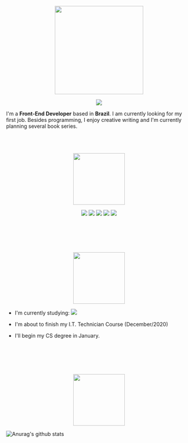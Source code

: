 <p align="center">
  
<img src="https://i.imgur.com/N26SVi0.png" width="240" />

</p>

<p align="center">

<a href="https://www.linkedin.com/in/adrianonavarro/">
  
  <img src="https://img.shields.io/badge/linkedin%20-%230077B5.svg?&style=for-the-badge&logo=linkedin&logoColor=white"/>
  
</a>

</p>

I'm a **Front-End Developer** based in **Brazil**. I am currently looking for my first job. Besides programming, I enjoy creative writing and I'm currently planning several book series.
<br>
<br>
<br>
<br>
<!--- Skills -->
<p align="center">
  
<img src="https://i.imgur.com/LYbBjAN.png" width="140" />

</p>

<p align="center">
<img src="https://img.shields.io/badge/git%20-%23F05033.svg?&style=for-the-badge&logo=git&logoColor=white"/> <img src="https://img.shields.io/badge/python%20-%2314354C.svg?&style=for-the-badge&logo=python&logoColor=white"/> <img src="https://img.shields.io/badge/adobe%20photoshop%20-%2331A8FF.svg?&style=for-the-badge&logo=adobe%20photoshop&logoColor=white"/> <img src="https://img.shields.io/badge/html5%20-%23E34F26.svg?&style=for-the-badge&logo=html5&logoColor=white"/> <img src="https://img.shields.io/badge/css3%20-%231572B6.svg?&style=for-the-badge&logo=css3&logoColor=white"/>

</p>
<br>
<br>
<br>
<br>
<!--- Right Now -->
<p align="center">
  
<img src="https://i.imgur.com/VhRIoA1.png" width="140" />

</p>

* I'm currently studying: <img src="https://img.shields.io/badge/react_native%20-%2320232a.svg?&style=for-the-badge&logo=react&logoColor=%2361DAFB"/>

* I'm about to finish my I.T. Technician Course (December/2020)
* I'll begin my CS degree in January.

<br>
<br>
<br>
<br>



<!--- Extra -->
<p align="center">
  
<img src="https://i.imgur.com/MLjX0Xu.png" width="140" />

</p>

![Anurag's github stats](https://github-readme-stats.vercel.app/api?username=Adriano-js)





